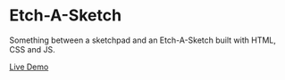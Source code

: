 # Etch-A-Sketch

Something between a sketchpad and an Etch-A-Sketch built with HTML, CSS and JS.

[Live Demo](https://shadyav.github.io/Etch-A-Sketch/)